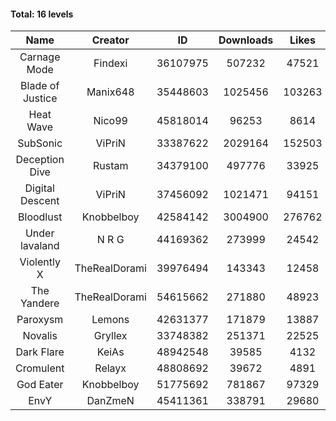 #### Total: 16 levels

| Name | Creator | ID | Downloads | Likes |
|:---:|:---:|:---:|:---:|:---:|
| Carnage Mode | Findexi | 36107975 | 507232 | 47521
| Blade of Justice | Manix648 | 35448603 | 1025456 | 103263
| Heat Wave | Nico99 | 45818014 | 96253 | 8614
| SubSonic | ViPriN | 33387622 | 2029164 | 152503
| Deception Dive | Rustam | 34379100 | 497776 | 33925
| Digital Descent | ViPriN | 37456092 | 1021471 | 94151
| Bloodlust | Knobbelboy | 42584142 | 3004900 | 276762
| Under lavaland | N R G | 44169362 | 273999 | 24542
| Violently X | TheRealDorami | 39976494 | 143343 | 12458
| The Yandere | TheRealDorami | 54615662 | 271880 | 48923
| Paroxysm | Lemons | 42631377 | 171879 | 13887
| Novalis | Gryllex | 33748382 | 251371 | 22525
| Dark Flare | KeiAs | 48942548 | 39585 | 4132
| Cromulent | Relayx | 48808692 | 39672 | 4891
| God Eater | Knobbelboy | 51775692 | 781867 | 97329
| EnvY | DanZmeN | 45411361 | 338791 | 29680
